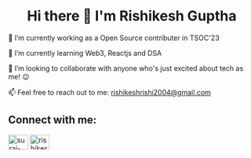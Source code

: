 <h1 align="center"> Hi there 👋 I'm Rishikesh Guptha</h1>

 🔭 I’m currently working as a Open Source contributer in TSOC'23

🌱 I’m currently learning Web3, Reactjs and DSA

👯 I’m looking to collaborate with anyone who's just excited about tech as me! 😉

 📫 Feel free to reach out to me: rishikeshrishi2004@gmail.com
 
 ## Connect with me:
 <p align="left">
<a href="www.linkedin.com/in/rishikesh-guptha" target="blank"><img align="center" src="https://raw.githubusercontent.com/rahuldkjain/github-profile-readme-generator/master/src/images/icons/Social/linked-in-alt.svg" alt="suraj-kumar-sahu-1a73401ba" height="30" width="40" /></a>
<a href="https://instagram.com/rishikesh_guptha" target="blank"><img align="center" src="https://raw.githubusercontent.com/rahuldkjain/github-profile-readme-generator/master/src/images/icons/Social/instagram.svg" alt="rishikesh_guptha" height="30" width="40" /></a>
</p>
